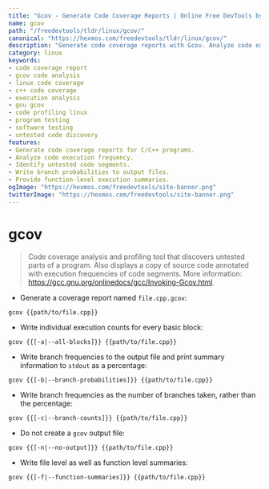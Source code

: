 ```yaml
---
title: "Gcov - Generate Code Coverage Reports | Online Free DevTools by Hexmos"
name: gcov
path: "/freedevtools/tldr/linux/gcov/"
canonical: "https://hexmos.com/freedevtools/tldr/linux/gcov/"
description: "Generate code coverage reports with Gcov. Analyze code execution and identify untested parts of your program. Free online tool, no registration required."
category: linux
keywords:
- code coverage report
- gcov code analysis
- linux code coverage
- c++ code coverage
- execution analysis
- gnu gcov
- code profiling linux
- program testing
- software testing
- untested code discovery
features:
- Generate code coverage reports for C/C++ programs.
- Analyze code execution frequency.
- Identify untested code segments.
- Write branch probabilities to output files.
- Provide function-level execution summaries.
ogImage: "https://hexmos.com/freedevtools/site-banner.png"
twitterImage: "https://hexmos.com/freedevtools/site-banner.png"
---
```


# gcov

> Code coverage analysis and profiling tool that discovers untested parts of a program.
> Also displays a copy of source code annotated with execution frequencies of code segments.
> More information: <https://gcc.gnu.org/onlinedocs/gcc/Invoking-Gcov.html>.

- Generate a coverage report named `file.cpp.gcov`:

`gcov {{path/to/file.cpp}}`

- Write individual execution counts for every basic block:

`gcov {{[-a|--all-blocks]}} {{path/to/file.cpp}}`

- Write branch frequencies to the output file and print summary information to `stdout` as a percentage:

`gcov {{[-b|--branch-probabilities]}} {{path/to/file.cpp}}`

- Write branch frequencies as the number of branches taken, rather than the percentage:

`gcov {{[-c|--branch-counts]}} {{path/to/file.cpp}}`

- Do not create a `gcov` output file:

`gcov {{[-n|--no-output]}} {{path/to/file.cpp}}`

- Write file level as well as function level summaries:

`gcov {{[-f|--function-summaries]}} {{path/to/file.cpp}}`
